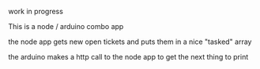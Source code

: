 work in progress


This is a node / arduino combo app


the node app gets new open tickets and puts them in a nice "tasked" array

the arduino makes a http call to the node app to get the next thing to print
